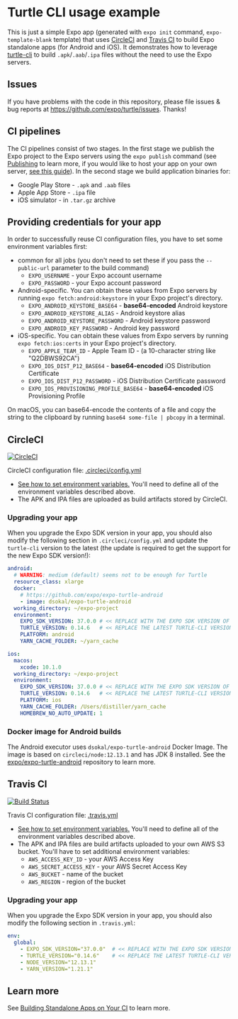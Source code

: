 # Turtle CLI usage example

This is just a simple Expo app (generated with `expo init` command, `expo-template-blank` template) that uses [CircleCI](https://circleci.com) and [Travis CI](https://travis-ci.org/) to build Expo standalone apps (for Android and iOS). It demonstrates how to leverage [turtle-cli](https://www.npmjs.com/package/turtle-cli) to build `.apk`/`.aab`/`.ipa` files without the need to use the Expo servers.

## Issues

If you have problems with the code in this repository, please file issues & bug reports at https://github.com/expo/turtle/issues. Thanks!

## CI pipelines

The CI pipelines consist of two stages. In the first stage we publish the Expo project to the Expo servers using the `expo publish` command (see [Publishing](https://docs.expo.io/versions/latest/workflow/publishing) to learn more, if you would like to host your app on your own server, [see this guide](https://docs.expo.io/versions/latest/distribution/hosting-your-app)). In the second stage we build application binaries for:
- Google Play Store - `.apk` and `.aab` files
- Apple App Store - `.ipa` file
- iOS simulator - in `.tar.gz` archive

## Providing credentials for your app

In order to successfully reuse CI configuration files, you have to set some environment variables first:
- common for all jobs (you don't need to set these if you pass the `--public-url` parameter to the build command)
  * `EXPO_USERNAME` - your Expo account username
  * `EXPO_PASSWORD` - your Expo account password
- Android-specific. You can obtain these values from Expo servers
by running `expo fetch:android:keystore` in your Expo project's directory.
  * `EXPO_ANDROID_KEYSTORE_BASE64` - **base64-encoded** Android keystore
  * `EXPO_ANDROID_KEYSTORE_ALIAS` - Android keystore alias
  * `EXPO_ANDROID_KEYSTORE_PASSWORD` - Android keystore password
  * `EXPO_ANDROID_KEY_PASSWORD` - Android key password
- iOS-specific. You can obtain these values from Expo servers
by running `expo fetch:ios:certs` in your Expo project's directory.
  * `EXPO_APPLE_TEAM_ID` - Apple Team ID - (a 10-character string like "Q2DBWS92CA")
  * `EXPO_IOS_DIST_P12_BASE64` - **base64-encoded** iOS Distribution Certificate
  * `EXPO_IOS_DIST_P12_PASSWORD` - iOS Distribution Certificate password
  * `EXPO_IOS_PROVISIONING_PROFILE_BASE64` - **base64-encoded** iOS Provisioning Profile

On macOS, you can base64-encode the contents of a file and copy the string to
the clipboard by running `base64 some-file | pbcopy` in a terminal.

## CircleCI

[![CircleCI](https://circleci.com/gh/expo/turtle-cli-example.svg?style=svg)](https://circleci.com/gh/expo/turtle-cli-example)

CircleCI configuration file: [.circleci/config.yml](.circleci/config.yml)
- [See how to set environment variables.](https://circleci.com/docs/2.0/env-vars/#setting-an-environment-variable-in-a-project)
You'll need to define all of the environment variables described above.
- The APK and IPA files are uploaded as build artifacts stored by CircleCI.

### Upgrading your app

When you upgrade the Expo SDK version in your app, you should also modify the following section in `.circleci/config.yml` and update the `turtle-cli` version to the latest (the update is required to get the support for the new Expo SDK version!):
```yaml
android:
  # WARNING: medium (default) seems not to be enough for Turtle
  resource_class: xlarge
  docker:
    # https://github.com/expo/expo-turtle-android
    - image: dsokal/expo-turtle-android
  working_directory: ~/expo-project
  environment:
    EXPO_SDK_VERSION: 37.0.0 # << REPLACE WITH THE EXPO SDK VERSION OF YOUR APP
    TURTLE_VERSION: 0.14.6   # << REPLACE THE LATEST TURTLE-CLI VERSION HERE
    PLATFORM: android
    YARN_CACHE_FOLDER: ~/yarn_cache

ios:
  macos:
    xcode: 10.1.0
  working_directory: ~/expo-project
  environment:
    EXPO_SDK_VERSION: 37.0.0 # << REPLACE WITH THE EXPO SDK VERSION OF YOUR APP
    TURTLE_VERSION: 0.14.6   # << REPLACE THE LATEST TURTLE-CLI VERSION HERE
    PLATFORM: ios
    YARN_CACHE_FOLDER: /Users/distiller/yarn_cache
    HOMEBREW_NO_AUTO_UPDATE: 1
```

### Docker image for Android builds

The Android executor uses `dsokal/expo-turtle-android` Docker Image. The image is based on `circleci/node:12.13.1` and has JDK 8 installed. See the [expo/expo-turtle-android](https://github.com/expo/expo-turtle-android) repository to learn more.

## Travis CI

[![Build Status](https://travis-ci.org/expo/turtle-cli-example.svg?branch=master)](https://travis-ci.org/expo/turtle-cli-example)

Travis CI configuration file: [.travis.yml](.travis.yml)
- [See how to set environment variables.](https://docs.travis-ci.com/user/environment-variables/)
You'll need to define all of the environment variables described above.
- The APK and IPA files are build artifacts uploaded to your own AWS S3 bucket.
You'll have to set additional environment variables:
  * `AWS_ACCESS_KEY_ID` - your AWS Access Key
  * `AWS_SECRET_ACCESS_KEY` - your AWS Secret Access Key
  * `AWS_BUCKET` - name of the bucket
  * `AWS_REGION` - region of the bucket

### Upgrading your app

When you upgrade the Expo SDK version in your app, you should also modify the following section in `.travis.yml`:
```yaml
env:
  global:
    - EXPO_SDK_VERSION="37.0.0"  # << REPLACE WITH THE EXPO SDK VERSION OF YOUR APP
    - TURTLE_VERSION="0.14.6"    # << REPLACE THE LATEST TURTLE-CLI VERSION HERE
    - NODE_VERSION="12.13.1"
    - YARN_VERSION="1.21.1"
```

## Learn more

See [Building Standalone Apps on Your CI](https://docs.expo.io/versions/latest/distribution/turtle-cli) to learn more.
